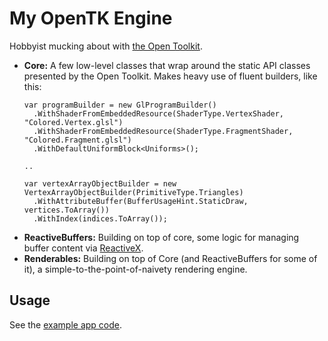 # My OpenTK Engine

Hobbyist mucking about with [the Open Toolkit](https://opentk.net/).

* **Core:** A few low-level classes that wrap around the static API classes presented by the Open Toolkit. Makes heavy use of fluent builders, like this:  
  ```
  var programBuilder = new GlProgramBuilder()
    .WithShaderFromEmbeddedResource(ShaderType.VertexShader, "Colored.Vertex.glsl")
    .WithShaderFromEmbeddedResource(ShaderType.FragmentShader, "Colored.Fragment.glsl")
    .WithDefaultUniformBlock<Uniforms>();
  
  ..

  var vertexArrayObjectBuilder = new VertexArrayObjectBuilder(PrimitiveType.Triangles)
    .WithAttributeBuffer(BufferUsageHint.StaticDraw, vertices.ToArray())
    .WithIndex(indices.ToArray());
  ```
* **ReactiveBuffers:** Building on top of core, some logic for managing buffer content via [ReactiveX](http://reactivex.io/).
* **Renderables:** Building on top of Core (and ReactiveBuffers for some of it), a simple-to-the-point-of-naivety rendering engine.

## Usage

See the [example app code](./src/ExampleApps.GameWindow).